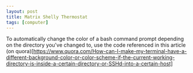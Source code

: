 ```yaml
---
layout: post
title: Matrix Shelly Thermostat
tags: [computer]
---
```

To automatically change the color of a bash command prompt depending
on the directory you've changed to, use the code referenced in this
article (on quora)[https://www.quora.com/How-can-I-make-my-terminal-have-a-different-background-color-or-color-scheme-if-the-current-working-directory-is-inside-a-certain-directory-or-SSHd-into-a-certain-host]


